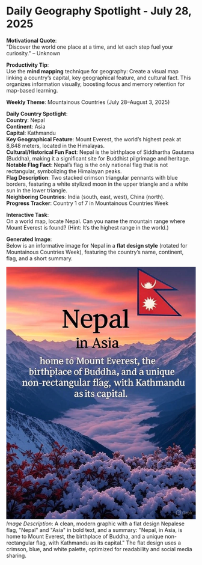 # Daily Geography Spotlight - July 28, 2025

**Motivational Quote**:  
"Discover the world one place at a time, and let each step fuel your curiosity." – Unknown

**Productivity Tip**:  
Use the **mind mapping** technique for geography: Create a visual map linking a country’s capital, key geographical feature, and cultural fact. This organizes information visually, boosting focus and memory retention for map-based learning.

**Weekly Theme**: Mountainous Countries (July 28–August 3, 2025)

**Daily Country Spotlight**:  
**Country**: Nepal  
**Continent**: Asia  
**Capital**: Kathmandu  
**Key Geographical Feature**: Mount Everest, the world’s highest peak at 8,848 meters, located in the Himalayas.  
**Cultural/Historical Fun Fact**: Nepal is the birthplace of Siddhartha Gautama (Buddha), making it a significant site for Buddhist pilgrimage and heritage.  
**Notable Flag Fact**: Nepal’s flag is the only national flag that is not rectangular, symbolizing the Himalayan peaks.  
**Flag Description**: Two stacked crimson triangular pennants with blue borders, featuring a white stylized moon in the upper triangle and a white sun in the lower triangle.  
**Neighboring Countries**: India (south, east, west), China (north).  
**Progress Tracker**: Country 1 of 7 in Mountainous Countries Week

**Interactive Task**:  
On a world map, locate Nepal. Can you name the mountain range where Mount Everest is found? (Hint: It’s the highest range in the world.)

**Generated Image**:  
Below is an informative image for Nepal in a **flat design style** (rotated for Mountainous Countries Week), featuring the country’s name, continent, flag, and a short summary.

![Nepal Info Image](https://raw.githubusercontent.com/anirudhlohiya/AndroidBlog-Server/refs/heads/main/images/1_nepal.jpg)  
*Image Description*: A clean, modern graphic with a flat design Nepalese flag, "Nepal" and "Asia" in bold text, and a summary: "Nepal, in Asia, is home to Mount Everest, the birthplace of Buddha, and a unique non-rectangular flag, with Kathmandu as its capital." The flat design uses a crimson, blue, and white palette, optimized for readability and social media sharing.